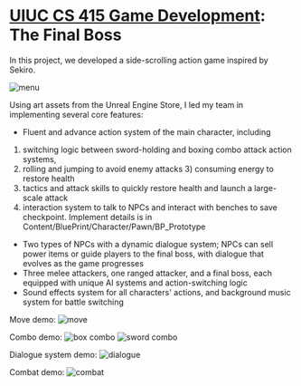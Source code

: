 # [UIUC CS 415 Game Development](https://illinois-cs415.github.io/assignments/project.html): The Final Boss

In this project, we developed a side-scrolling action game inspired by Sekiro.

![menu](assets/Menu.gif)

Using art assets from the Unreal Engine Store, I led my team in implementing several core features:
-	Fluent and advance action system of the main character, including
  1) switching logic between sword-holding and boxing combo attack action systems,
  2) rolling and jumping to avoid enemy attacks
 	3) consuming energy to restore health
  4) tactics and attack skills to quickly restore health and launch a large-scale attack
  5) interaction system to talk to NPCs and interact with benches to save checkpoint.  Implement details is in Content/BluePrint/Character/Pawn/BP_Prototype
- Two types of NPCs with a dynamic dialogue system; NPCs can sell power items or guide players to the final boss, with dialogue that evolves as the game progresses
- Three melee attackers, one ranged attacker, and a final boss, each equipped with unique AI systems and action-switching logic
- Sound effects system for all characters' actions, and background music system for battle switching

Move demo:
![move](assets/Move.gif)

Combo demo:
![box combo](assets/box.gif)
![sword combo](assets/sword.gif)

Dialogue system demo:
![dialogue](assets/dialogue.gif)

Combat demo:
![combat](assets/combat.gif)
